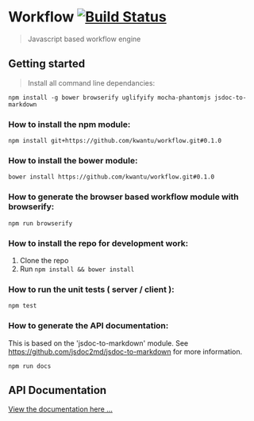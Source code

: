 # Workflow [![Build Status](https://travis-ci.org/kwantu/workflow.svg?branch=develop)](https://travis-ci.org/kwantu/workflow)
> Javascript based workflow engine

## Getting started
> Install all command line dependancies:  

`npm install -g bower browserify uglifyify mocha-phantomjs jsdoc-to-markdown`

### How to install the npm module:

`npm install git+https://github.com/kwantu/workflow.git#0.1.0`

### How to install the bower module:

`bower install https://github.com/kwantu/workflow.git#0.1.0`

### How to generate the browser based workflow module with browserify:

`npm run browserify`

### How to install the repo for development work:

1. Clone the repo
2. Run `npm install && bower install`

### How to run the unit tests ( server / client ):

`npm test`

### How to generate the API documentation:

This is based on the 'jsdoc-to-markdown' module. See https://github.com/jsdoc2md/jsdoc-to-markdown for more information.

`npm run docs`

## API Documentation

[View the documentation here ...](https://github.com/kwantu/workflow/blob/develop/docs/index.md)

